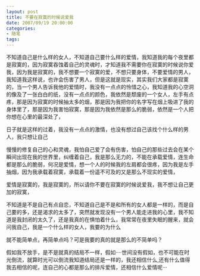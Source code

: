 ```yaml
---
layout: post
title: 不要在寂寞的时候说爱我
date: 2007/09/19 20:00:00
categories: 
- 随笔
tags: 
---
```


不知道自己是什么样的女人，不知道自己要什么样的爱情，我知道我的每个夜里都是寂寞的，因为寂寞吞蚀着自己的灵魂时，才知道我不需要你在寂寞的时候说你爱我，因为我是寂寞的，我不想要一个寂寞的爱，不想只要身体，不要爱情的男人，我知道我这样说，也许会伤害了男人，但是这就是现实，其实我们大家都是寂寞的，当一个男人告诉我他的爱情时，我没有一点点的怜惜之心，我知道我的心空洞的像及了一张白白的纸，没有一点点的颜色，我依然是颓废的一个女人，左手有点疼，那是因为寂寞的时候抽太多的烟，那是因为我把你的名字写在烟上吸进了我的身体里了，那是因为我害怕寂寞，那是因为我依然是那么的脆弱，依然是一个人把你想在心里的最深处了，

日子就是这样的过着，我没有一点点的激情，也没有想过自己该找个什么样的男人，我只想让自己

慢慢的修复自己的心和灵魂，我怕自己爱了会有伤害，怕自己的那些过去会在某个瞬间出现在我的世界里，纠缠着自己，我是那么无力的，不能在承载爱情，连生命都是那么的脆弱，何况是爱情，想一个人的时候我的左肩都会很疼，因为我是左手抽烟，因为我承载着寂寞，承载着一份遥不可及的又是那么不现实的爱情，

爱情是寂寞的，我是寂寞的，所以请你不要在寂寞的时候说爱我，我不想让自己更加的寂寞，

不知道是不是自己有点自恋，不知道自己是不是和所有的女人都是一样的，而是自己要的多，还是渴求的太多了，突然就发现没有一个男人能走进我的心里，我不知道是我封闭的太久了，还是我真的在惧怕着什么，我常常在夜里失眠的醒来，就会问我自己，我是一个什么样的女人，我要的为什么

就不能简单点，再简单点吗？可是我要的真的就是那么的不简单吗？

假如我不放手，是不是就真的结局不一样，假如····世间没有假如，也不可能在时光倒流，就算时光可以倒流我知道结局还是一样的，我还相信什么,还有什么值得我去相信的呢，连自己的心都是那么的排斥爱情，还相信什么爱情呢···
